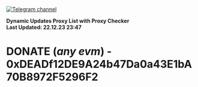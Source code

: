 [![Telegram channel](https://img.shields.io/endpoint?url=https://runkit.io/damiankrawczyk/telegram-badge/branches/master?url=https://t.me/n4z4v0d)](https://t.me/n4z4v0d) 

**Dynamic Updates Proxy List with Proxy Checker**  
**Last Updated: 22.12.23 23:47**

# DONATE (_any evm_) - 0xDEADf12DE9A24b47Da0a43E1bA70B8972F5296F2
